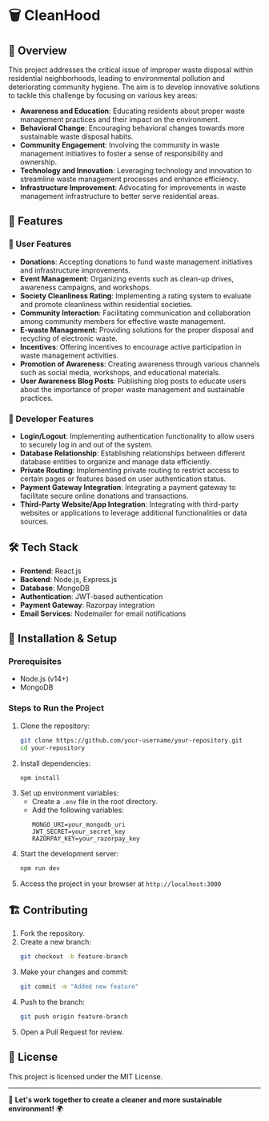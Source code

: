 # 🗑️ CleanHood

## 📌 Overview
This project addresses the critical issue of improper waste disposal within residential neighborhoods, leading to environmental pollution and deteriorating community hygiene. The aim is to develop innovative solutions to tackle this challenge by focusing on various key areas:

- **Awareness and Education**: Educating residents about proper waste management practices and their impact on the environment.
- **Behavioral Change**: Encouraging behavioral changes towards more sustainable waste disposal habits.
- **Community Engagement**: Involving the community in waste management initiatives to foster a sense of responsibility and ownership.
- **Technology and Innovation**: Leveraging technology and innovation to streamline waste management processes and enhance efficiency.
- **Infrastructure Improvement**: Advocating for improvements in waste management infrastructure to better serve residential areas.

## 🚀 Features
### 🌱 User Features
- **Donations**: Accepting donations to fund waste management initiatives and infrastructure improvements.
- **Event Management**: Organizing events such as clean-up drives, awareness campaigns, and workshops.
- **Society Cleanliness Rating**: Implementing a rating system to evaluate and promote cleanliness within residential societies.
- **Community Interaction**: Facilitating communication and collaboration among community members for effective waste management.
- **E-waste Management**: Providing solutions for the proper disposal and recycling of electronic waste.
- **Incentives**: Offering incentives to encourage active participation in waste management activities.
- **Promotion of Awareness**: Creating awareness through various channels such as social media, workshops, and educational materials.
- **User Awareness Blog Posts**: Publishing blog posts to educate users about the importance of proper waste management and sustainable practices.

### 🔧 Developer Features
- **Login/Logout**: Implementing authentication functionality to allow users to securely log in and out of the system.
- **Database Relationship**: Establishing relationships between different database entities to organize and manage data efficiently.
- **Private Routing**: Implementing private routing to restrict access to certain pages or features based on user authentication status.
- **Payment Gateway Integration**: Integrating a payment gateway to facilitate secure online donations and transactions.
- **Third-Party Website/App Integration**: Integrating with third-party websites or applications to leverage additional functionalities or data sources.

## 🛠️ Tech Stack
- **Frontend**: React.js
- **Backend**: Node.js, Express.js
- **Database**: MongoDB
- **Authentication**: JWT-based authentication
- **Payment Gateway**: Razorpay integration
- **Email Services**: Nodemailer for email notifications

## 📌 Installation & Setup
### Prerequisites
- Node.js (v14+)
- MongoDB

### Steps to Run the Project
1. Clone the repository:
   ```bash
   git clone https://github.com/your-username/your-repository.git
   cd your-repository
   ```
2. Install dependencies:
   ```bash
   npm install
   ```
3. Set up environment variables:
   - Create a `.env` file in the root directory.
   - Add the following variables:
     ```env
     MONGO_URI=your_mongodb_uri
     JWT_SECRET=your_secret_key
     RAZORPAY_KEY=your_razorpay_key
     ```
4. Start the development server:
   ```bash
   npm run dev
   ```
5. Access the project in your browser at `http://localhost:3000`

## 🏗️ Contributing
1. Fork the repository.
2. Create a new branch:
   ```bash
   git checkout -b feature-branch
   ```
3. Make your changes and commit:
   ```bash
   git commit -m "Added new feature"
   ```
4. Push to the branch:
   ```bash
   git push origin feature-branch
   ```
5. Open a Pull Request for review.

## 📜 License
This project is licensed under the MIT License.

---

🚀 **Let's work together to create a cleaner and more sustainable environment!** 🌍

